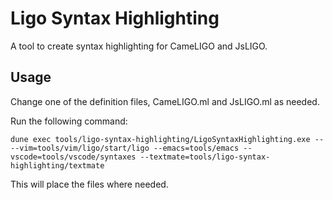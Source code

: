 Ligo Syntax Highlighting
===
A tool to create syntax highlighting for CameLIGO and JsLIGO.

Usage
---
Change one of the definition files, CameLIGO.ml and JsLIGO.ml as needed.

Run the following command:

```
dune exec tools/ligo-syntax-highlighting/LigoSyntaxHighlighting.exe -- --vim=tools/vim/ligo/start/ligo --emacs=tools/emacs --vscode=tools/vscode/syntaxes --textmate=tools/ligo-syntax-highlighting/textmate
```

This will place the files where needed.
